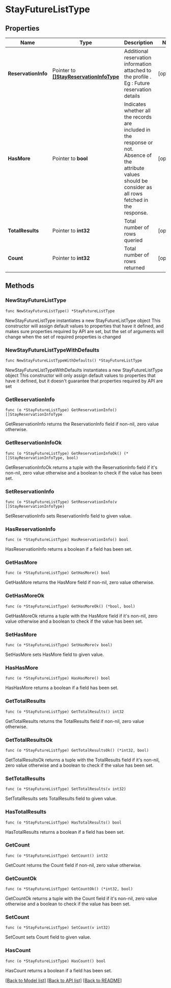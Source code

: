 # StayFutureListType

## Properties

Name | Type | Description | Notes
------------ | ------------- | ------------- | -------------
**ReservationInfo** | Pointer to [**[]StayReservationInfoType**](StayReservationInfoType.md) | Additional reservation information attached to the profile . Eg : Future reservation details | [optional] 
**HasMore** | Pointer to **bool** | Indicates whether all the records are included in the response or not. Absence of the attribute values should be consider as all rows fetched in the response. | [optional] 
**TotalResults** | Pointer to **int32** | Total number of rows queried | [optional] 
**Count** | Pointer to **int32** | Total number of rows returned | [optional] 

## Methods

### NewStayFutureListType

`func NewStayFutureListType() *StayFutureListType`

NewStayFutureListType instantiates a new StayFutureListType object
This constructor will assign default values to properties that have it defined,
and makes sure properties required by API are set, but the set of arguments
will change when the set of required properties is changed

### NewStayFutureListTypeWithDefaults

`func NewStayFutureListTypeWithDefaults() *StayFutureListType`

NewStayFutureListTypeWithDefaults instantiates a new StayFutureListType object
This constructor will only assign default values to properties that have it defined,
but it doesn't guarantee that properties required by API are set

### GetReservationInfo

`func (o *StayFutureListType) GetReservationInfo() []StayReservationInfoType`

GetReservationInfo returns the ReservationInfo field if non-nil, zero value otherwise.

### GetReservationInfoOk

`func (o *StayFutureListType) GetReservationInfoOk() (*[]StayReservationInfoType, bool)`

GetReservationInfoOk returns a tuple with the ReservationInfo field if it's non-nil, zero value otherwise
and a boolean to check if the value has been set.

### SetReservationInfo

`func (o *StayFutureListType) SetReservationInfo(v []StayReservationInfoType)`

SetReservationInfo sets ReservationInfo field to given value.

### HasReservationInfo

`func (o *StayFutureListType) HasReservationInfo() bool`

HasReservationInfo returns a boolean if a field has been set.

### GetHasMore

`func (o *StayFutureListType) GetHasMore() bool`

GetHasMore returns the HasMore field if non-nil, zero value otherwise.

### GetHasMoreOk

`func (o *StayFutureListType) GetHasMoreOk() (*bool, bool)`

GetHasMoreOk returns a tuple with the HasMore field if it's non-nil, zero value otherwise
and a boolean to check if the value has been set.

### SetHasMore

`func (o *StayFutureListType) SetHasMore(v bool)`

SetHasMore sets HasMore field to given value.

### HasHasMore

`func (o *StayFutureListType) HasHasMore() bool`

HasHasMore returns a boolean if a field has been set.

### GetTotalResults

`func (o *StayFutureListType) GetTotalResults() int32`

GetTotalResults returns the TotalResults field if non-nil, zero value otherwise.

### GetTotalResultsOk

`func (o *StayFutureListType) GetTotalResultsOk() (*int32, bool)`

GetTotalResultsOk returns a tuple with the TotalResults field if it's non-nil, zero value otherwise
and a boolean to check if the value has been set.

### SetTotalResults

`func (o *StayFutureListType) SetTotalResults(v int32)`

SetTotalResults sets TotalResults field to given value.

### HasTotalResults

`func (o *StayFutureListType) HasTotalResults() bool`

HasTotalResults returns a boolean if a field has been set.

### GetCount

`func (o *StayFutureListType) GetCount() int32`

GetCount returns the Count field if non-nil, zero value otherwise.

### GetCountOk

`func (o *StayFutureListType) GetCountOk() (*int32, bool)`

GetCountOk returns a tuple with the Count field if it's non-nil, zero value otherwise
and a boolean to check if the value has been set.

### SetCount

`func (o *StayFutureListType) SetCount(v int32)`

SetCount sets Count field to given value.

### HasCount

`func (o *StayFutureListType) HasCount() bool`

HasCount returns a boolean if a field has been set.


[[Back to Model list]](../README.md#documentation-for-models) [[Back to API list]](../README.md#documentation-for-api-endpoints) [[Back to README]](../README.md)



